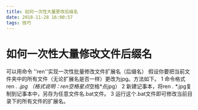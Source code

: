 ```yaml
---
title: 如何一次性大量更改后缀名
date: 2018-11-28 16:00:57
tags: 技巧
---
```

# 如何一次性大量修改文件后缀名
可以用命令 ''ren''实现一次性批量修改文件扩展名（后缀名）
假设你要把当前文件夹中的所有文件（无论扩展名是否一样）更改为jpg。方法如下。
1 命令格式 ren *.* *.jpg （格式说明：ren空格星点*空格*点jpg）
2 新建记事本，将ren *.* *.jpg复制到记事本中，另存为任意文件名.bat文件。
3 运行这个.bat文件即可修改当前目录下的所有文件的扩展名。 


